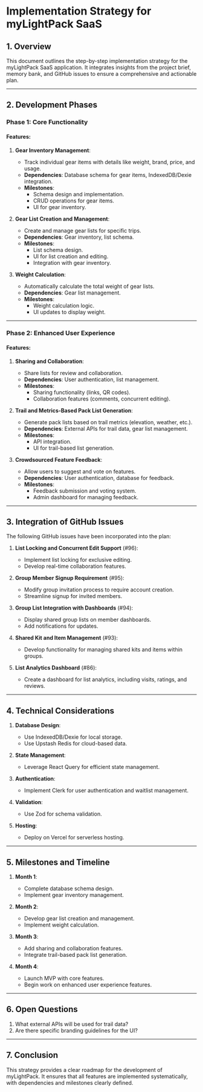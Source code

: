 # Implementation Strategy for myLightPack SaaS

## 1. Overview

This document outlines the step-by-step implementation strategy for the myLightPack SaaS application. It integrates insights from the project brief, memory bank, and GitHub issues to ensure a comprehensive and actionable plan.

---

## 2. Development Phases

### Phase 1: Core Functionality

#### Features:

1. **Gear Inventory Management**:

   - Track individual gear items with details like weight, brand, price, and usage.
   - **Dependencies**: Database schema for gear items, IndexedDB/Dexie integration.
   - **Milestones**:
     - Schema design and implementation.
     - CRUD operations for gear items.
     - UI for gear inventory.

2. **Gear List Creation and Management**:

   - Create and manage gear lists for specific trips.
   - **Dependencies**: Gear inventory, list schema.
   - **Milestones**:
     - List schema design.
     - UI for list creation and editing.
     - Integration with gear inventory.

3. **Weight Calculation**:
   - Automatically calculate the total weight of gear lists.
   - **Dependencies**: Gear list management.
   - **Milestones**:
     - Weight calculation logic.
     - UI updates to display weight.

---

### Phase 2: Enhanced User Experience

#### Features:

1. **Sharing and Collaboration**:

   - Share lists for review and collaboration.
   - **Dependencies**: User authentication, list management.
   - **Milestones**:
     - Sharing functionality (links, QR codes).
     - Collaboration features (comments, concurrent editing).

2. **Trail and Metrics-Based Pack List Generation**:

   - Generate pack lists based on trail metrics (elevation, weather, etc.).
   - **Dependencies**: External APIs for trail data, gear list management.
   - **Milestones**:
     - API integration.
     - UI for trail-based list generation.

3. **Crowdsourced Feature Feedback**:
   - Allow users to suggest and vote on features.
   - **Dependencies**: User authentication, database for feedback.
   - **Milestones**:
     - Feedback submission and voting system.
     - Admin dashboard for managing feedback.

---

## 3. Integration of GitHub Issues

The following GitHub issues have been incorporated into the plan:

1. **List Locking and Concurrent Edit Support** (#96):

   - Implement list locking for exclusive editing.
   - Develop real-time collaboration features.

2. **Group Member Signup Requirement** (#95):

   - Modify group invitation process to require account creation.
   - Streamline signup for invited members.

3. **Group List Integration with Dashboards** (#94):

   - Display shared group lists on member dashboards.
   - Add notifications for updates.

4. **Shared Kit and Item Management** (#93):

   - Develop functionality for managing shared kits and items within groups.

5. **List Analytics Dashboard** (#86):
   - Create a dashboard for list analytics, including visits, ratings, and reviews.

---

## 4. Technical Considerations

1. **Database Design**:

   - Use IndexedDB/Dexie for local storage.
   - Use Upstash Redis for cloud-based data.

2. **State Management**:

   - Leverage React Query for efficient state management.

3. **Authentication**:

   - Implement Clerk for user authentication and waitlist management.

4. **Validation**:

   - Use Zod for schema validation.

5. **Hosting**:
   - Deploy on Vercel for serverless hosting.

---

## 5. Milestones and Timeline

1. **Month 1**:

   - Complete database schema design.
   - Implement gear inventory management.

2. **Month 2**:

   - Develop gear list creation and management.
   - Implement weight calculation.

3. **Month 3**:

   - Add sharing and collaboration features.
   - Integrate trail-based pack list generation.

4. **Month 4**:
   - Launch MVP with core features.
   - Begin work on enhanced user experience features.

---

## 6. Open Questions

1. What external APIs will be used for trail data?
2. Are there specific branding guidelines for the UI?

---

## 7. Conclusion

This strategy provides a clear roadmap for the development of myLightPack. It ensures that all features are implemented systematically, with dependencies and milestones clearly defined.
